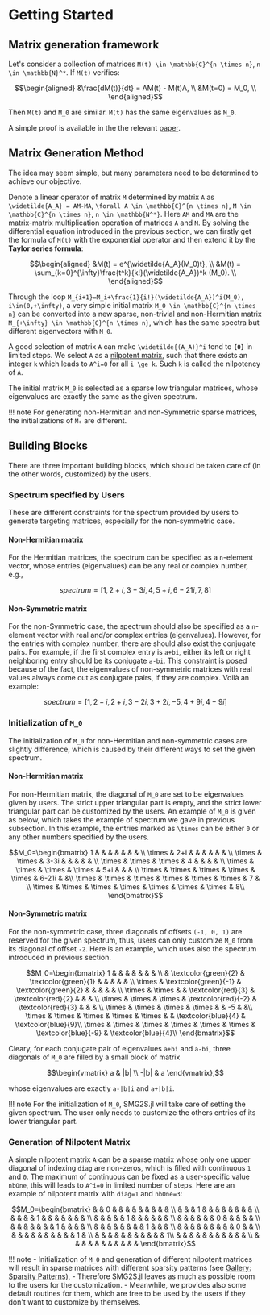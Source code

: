 # Getting Started

## Matrix generation framework

Let's consider a collection of matrices ``M(t) \in \mathbb{C}^{n \times n}``, ``n \in \mathbb{N}^*``. If ``M(t)`` verifies:

```math
\begin{aligned}
&\frac{dM(t)}{dt} = AM(t) - M(t)A, \\
&M(t=0) = M_0, \\
\end{aligned}
```

Then ``M(t)`` and ``M_0`` are similar. ``M(t)`` has the same eigenvalues as ``M_0``.

A simple proof is available in the the relevant [paper](citing.md).

## Matrix Generation Method

The idea may seem simple, but many parameters need to be determined to achieve our objective.

Denote a linear operator of matrix ``M`` determined by matrix ``A`` as ``\widetilde{A_A} = AM-MA``, ``\forall A \in \mathbb{C}^{n \times n}``, ``M \in \mathbb{C}^{n \times n}``, ``n \in \mathbb{N^*}``. Here ``AM`` and ``MA`` are the matrix-matrix multiplication operation of matrices ``A`` and ``M``. By solving the differential equation introduced in the previous section, we can firstly get the formula of ``M(t)`` with the exponential operator and then extend it by the __Taylor series formula__:

```math
\begin{aligned}
&M(t) = e^{\widetilde{A_A}(M_0)t}, \\
&M(t) = \sum_{k=0}^{\infty}\frac{t^k}{k!}(\widetilde{A_A})^k (M_0). \\
\end{aligned}
```

Through the loop ``M_{i+1}=M_i+\frac{1}{i!}(\widetilde{A_A})^i(M_0), i\in(0,+\infty)``, a very simple initial matrix ``M_0 \in \mathbb{C}^{n \times n}`` can be converted into a new sparse, non-trivial and non-Hermitian matrix ``M_{+\infty} \in \mathbb{C}^{n \times n}``, which has the same spectra but different eigenvectors with ``M_0``.

A good selection of matrix ``A`` can make ``\widetilde{(A_A)}^i`` tend to __``{0}``__ in limited steps. We select ``A`` as a [nilpotent matrix](https://en.wikipedia.org/wiki/Nilpotent_matrix), such that there exists an integer ``k`` which leads to ``A^i=0`` for all ``i \ge k``. Such ``k`` is called the nilpotency of ``A``.

The initial matrix ``M_0`` is selected as a sparse low triangular matrices, whose eigenvalues are exactly the same as the given spectrum.

!!! note
    For generating non-Hermitian and non-Symmetric sparse matrices, the initializations of ``M₀`` are different.


## Building Blocks

There are three important building blocks, which should be taken care of (in the other words, customized) by the users.

### Spectrum specified by Users

These are different constraints for the spectrum provided by users to generate targeting matrices, especially for the non-symmetric case.

#### Non-Hermitian matrix

For the Hermitian matrices, the spectrum can be specified as a `n`-element vector, whose entries (eigenvalues) can be any real or complex number, e.g.,

```math
spectrum = [1,2+i,3-3i,4,5+i, 6-21i, 7, 8 ]
```

#### Non-Symmetric matrix

For the non-Symmetric case, the spectrum should also be specified as a `n`-element vector with real and/or complex entries (eigenvalues). However, for the entries with
complex number, there are should also exist the conjugate pairs. For example, if the first complex entry is ``a+bi``, either its left or right neighboring entry should
be its conjugate ``a-bi``. This constraint is posed because of the fact, the eigenvalues of non-symmetric matrices with real values always come out as conjugate pairs, if they are complex. Voilà an example:

```math
spectrum = [1, 2-i, 2+i, 3-2i, 3+2i, -5, 4+9i, 4-9i]
```

### Initialization of ``M_0``

The initialization of ``M_0`` for non-Hermitian and non-symmetric cases are slightly difference, which is caused by their different ways to set the given spectrum.

#### Non-Hermitian matrix

For non-Hermitian matrix, the diagonal of ``M_0`` are set to be eigenvalues given by users. The strict upper triangular part is empty, and the strict lower triangular part can be
customized by the users. An example of ``M_0`` is given as below, which takes the example of spectrum we gave in previous subsection. In this example, the entries marked as ``\times`` can be either ``0`` or any other numbers specified by the users.

```math
M_0=\begin{bmatrix}
1 &  &  &  &  &  &  & \\
\times & 2+i &  &  &  &  &  & \\
\times & \times & 3-3i & & &  &  & \\
\times & \times & \times & 4 &  &  &  & \\
\times & \times & \times & \times & 5+i &  &  & \\
\times & \times & \times & \times & \times & 6-21i & &\\
\times & \times & \times & \times & \times & \times & 7 & \\
\times & \times & \times & \times & \times & \times & \times & 8\\
\end{bmatrix}
```

#### Non-Symmetric matrix

For the non-symmetric case, three diagonals of offsets ``(-1, 0, 1)`` are reserved for the given spectrum, thus, users can only customize ``M_0`` from its diagonal of offset ``-2``. Here is an example, which uses also the spectrum introduced in previous section.


```math
M_0=\begin{bmatrix}
1 &  &  &  &  &  &  & \\
 & \textcolor{green}{2} & \textcolor{green}{1} &  &  &  &  & \\
\times & \textcolor{green}{-1} & \textcolor{green}{2} &  & &  &  & \\
\times & \times &  & \textcolor{red}{3} & \textcolor{red}{2} &  &  & \\
\times & \times & \times & \textcolor{red}{-2} & \textcolor{red}{3} &  &  & \\
\times & \times & \times & \times &  & -5 &  &\\
\times & \times & \times & \times & \times &  & \textcolor{blue}{4} &  \textcolor{blue}{9}\\
\times & \times & \times & \times & \times & \times & \textcolor{blue}{-9} & \textcolor{blue}{4}\\
\end{bmatrix}
```

Cleary, for each conjugate pair of eigenvalues ``a+bi`` and ``a-bi``, three diagonals of ``M_0``
are filled by a small block of matrix

```math
\begin{vmatrix}
a & |b| \\
-|b| & a
\end{vmatrix},
```
whose eigenvalues are exactly ``a-|b|i`` and ``a+|b|i``.

!!! note
    For the initialization of ``M_0``, SMG2S.jl will take care of setting the given spectrum. The user only needs to customize the others entries of its lower triangular part.

### Generation of Nilpotent Matrix

A simple nilpotent matrix ``A`` can be a sparse matrix whose only one upper diagonal of indexing ``diag`` are non-zeros, which is filled with continuous ``1`` and ``0``. The maximum of continuous can be
fixed as a user-specific value ``nbOne``, this will leads to ``A^i=0`` in limited number of steps. Here are an example of nilpotent matrix with ``diag=1`` and ``nbOne=3``:

```math
M_0=\begin{bmatrix}
  &  & 0 &  &  &  &  &  &  &  &  & \\
  &  &  & 1 &  &  &  &  &  &  &  & \\
  &  &  &  & 1 &  &  & &  &  &  &  \\
  &  &  &  &  & 1 &  &  &  &  &  & \\
  &  &  &  &  &  & 0 &  &  &  &  & \\
  &  &  &  &  &  &  & 1 &  &  &  & \\
  &  &  &  &  &  &  &  & 1 &  &  & \\
  &  &  &  &  &  &  & &  & 0 &   & \\
  &  &  &  &  &  &  & &  &  & 1 & \\
  &  &  &  &  &  &  & &  &  &  & 1\\
  &  &  &  &  &  &  & &  &  &  & \\
  &  &  &  &  &  &  & &  &  &  &   
\end{bmatrix}
```



!!! note
     - Initialization of ``M_0`` and generation of different nilpotent matrices will result in sparse matrices with different sparsity patterns (see [Gallery: Sparsity Patterns](gallery.md)),
     - Therefore SMG2S.jl leaves as much as possible room to the users for the customization.
     - Meanwhile, we provides also some default routines for them, which are free to be used by the users if they don't want to customize by themselves.
